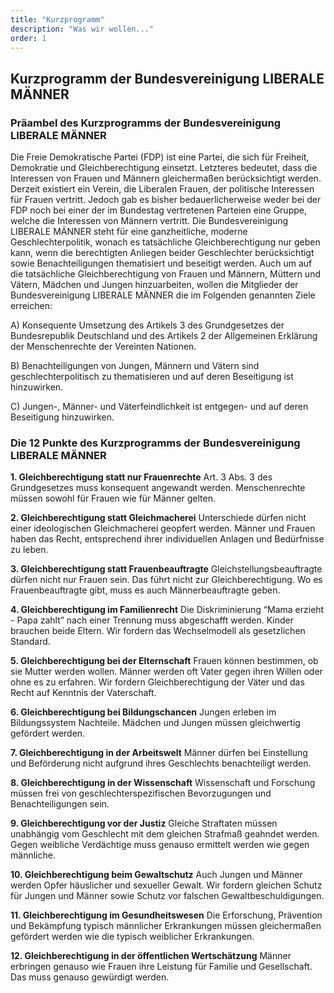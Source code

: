```yaml
---
title: "Kurzprogramm"
description: "Was wir wollen..."
order: 1
---
```

## Kurzprogramm der Bundesvereinigung LIBERALE MÄNNER

### Präambel des Kurzprogramms der Bundesvereinigung LIBERALE MÄNNER

Die Freie Demokratische Partei (FDP) ist eine Partei, die sich für Freiheit, Demokratie und Gleichberechtigung einsetzt. Letzteres bedeutet, dass die Interessen von Frauen und Männern gleichermaßen berücksichtigt werden. Derzeit existiert ein Verein, die Liberalen Frauen, der politische Interessen für Frauen vertritt. Jedoch gab es bisher bedauerlicherweise weder bei der FDP noch bei einer der im Bundestag vertretenen Parteien eine Gruppe, welche die Interessen von Männern vertritt.
Die Bundesvereinigung LIBERALE MÄNNER steht für eine ganzheitliche, moderne Geschlechterpolitik, wonach es tatsächliche Gleichberechtigung nur geben kann, wenn die berechtigten Anliegen beider Geschlechter berücksichtigt sowie Benachteiligungen thematisiert und beseitigt werden.
Auch um auf die tatsächliche Gleichberechtigung von Frauen und Männern, Müttern und Vätern, Mädchen und Jungen hinzuarbeiten, wollen die Mitglieder der Bundesvereinigung LIBERALE MÄNNER die im Folgenden genannten Ziele erreichen:

A) Konsequente Umsetzung des Artikels 3 des Grundgesetzes der Bundesrepublik Deutschland und des Artikels 2 der Allgemeinen Erklärung der Menschenrechte der Vereinten Nationen.

B) Benachteiligungen von Jungen, Männern und Vätern sind geschlechterpolitisch zu thematisieren und auf deren Beseitigung ist hinzuwirken.

C) Jungen-, Männer- und Väterfeindlichkeit ist entgegen- und auf deren Beseitigung hinzuwirken.


### Die 12 Punkte des Kurzprogramms der Bundesvereinigung LIBERALE MÄNNER

**1. Gleichberechtigung statt nur Frauenrechte**
Art. 3 Abs. 3 des Grundgesetzes muss konsequent angewandt werden. Menschenrechte müssen sowohl für Frauen wie für Männer gelten.

**2. Gleichberechtigung statt Gleichmacherei**
Unterschiede dürfen nicht einer ideologischen Gleichmacherei geopfert werden. Männer und Frauen haben das Recht, entsprechend ihrer individuellen Anlagen und Bedürfnisse zu leben.

**3. Gleichberechtigung statt Frauenbeauftragte**
Gleichstellungsbeauftragte dürfen nicht nur Frauen sein. Das führt nicht zur Gleichberechtigung. Wo es Frauenbeauftragte gibt, muss es auch Männerbeauftragte geben.

**4. Gleichberechtigung im Familienrecht**
Die Diskriminierung “Mama erzieht - Papa zahlt” nach einer Trennung muss abgeschafft werden. Kinder brauchen beide Eltern. Wir fordern das Wechselmodell als gesetzlichen Standard.

**5. Gleichberechtigung bei der Elternschaft**
Frauen können bestimmen, ob sie Mutter werden wollen. Männer werden oft Vater gegen ihren Willen oder ohne es zu erfahren. Wir fordern Gleichberechtigung der Väter und das Recht auf Kenntnis der Vaterschaft.

**6. Gleichberechtigung bei Bildungschancen**
Jungen erleben im Bildungssystem Nachteile. Mädchen und Jungen müssen gleichwertig gefördert werden.

**7. Gleichberechtigung in der Arbeitswelt**
Männer dürfen bei Einstellung und Beförderung nicht aufgrund ihres Geschlechts benachteiligt werden.

**8. Gleichberechtigung in der Wissenschaft**
Wissenschaft und Forschung müssen frei von geschlechterspezifischen Bevorzugungen und Benachteiligungen sein.

**9. Gleichberechtigung vor der Justiz**
Gleiche Straftaten müssen unabhängig vom Geschlecht mit dem gleichen Strafmaß geahndet werden. Gegen weibliche Verdächtige muss genauso ermittelt werden wie gegen männliche.

**10. Gleichberechtigung beim Gewaltschutz**
Auch Jungen und Männer werden Opfer häuslicher und sexueller Gewalt. Wir fordern gleichen Schutz für Jungen und Männer sowie Schutz vor falschen Gewaltbeschuldigungen.

**11. Gleichberechtigung im Gesundheitswesen**
Die Erforschung, Prävention und Bekämpfung typisch männlicher Erkrankungen müssen gleichermaßen gefördert werden wie die typisch weiblicher Erkrankungen.

**12. Gleichberechtigung in der öffentlichen Wertschätzung**
Männer erbringen genauso wie Frauen ihre Leistung für Familie und Gesellschaft. Das muss genauso gewürdigt werden.


